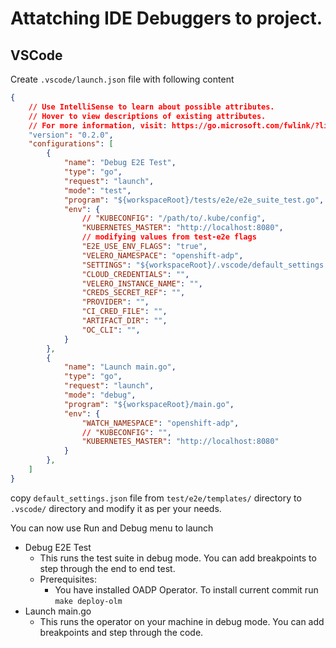 
# Attatching IDE Debuggers to project.

## VSCode
Create `.vscode/launch.json` file with following content

```json
{
    // Use IntelliSense to learn about possible attributes.
    // Hover to view descriptions of existing attributes.
    // For more information, visit: https://go.microsoft.com/fwlink/?linkid=830387
    "version": "0.2.0",
    "configurations": [
        {
            "name": "Debug E2E Test",
            "type": "go",
            "request": "launch",
            "mode": "test",
            "program": "${workspaceRoot}/tests/e2e/e2e_suite_test.go",
            "env": {
                // "KUBECONFIG": "/path/to/.kube/config",
                "KUBERNETES_MASTER": "http://localhost:8080",
                // modifying values from test-e2e flags
                "E2E_USE_ENV_FLAGS": "true",
                "VELERO_NAMESPACE": "openshift-adp",
                "SETTINGS": "${workspaceRoot}/.vscode/default_settings.json",
                "CLOUD_CREDENTIALS": "",
                "VELERO_INSTANCE_NAME": "",
                "CREDS_SECRET_REF": "",
                "PROVIDER": "",
                "CI_CRED_FILE": "",
                "ARTIFACT_DIR": "",
                "OC_CLI": "",
            }
        },
        {
            "name": "Launch main.go",
            "type": "go",
            "request": "launch",
            "mode": "debug",
            "program": "${workspaceRoot}/main.go",
            "env": {
                "WATCH_NAMESPACE": "openshift-adp",
                // "KUBECONFIG": "",
                "KUBERNETES_MASTER": "http://localhost:8080"
            }
        },
    ]
}

```

copy `default_settings.json` file from `test/e2e/templates/` directory to `.vscode/` directory and modify it as per your needs.

You can now use Run and Debug menu to launch
- Debug E2E Test
  - This runs the test suite in debug mode. You can add breakpoints to step through the end to end test.
  - Prerequisites:
    - You have installed OADP Operator. To install current commit run `make deploy-olm`
- Launch main.go
  - This runs the operator on your machine in debug mode. You can add breakpoints and step through the code.